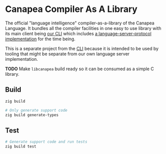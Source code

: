 # Canapea Compiler As A Library

The official "language intelligence" compiler-as-a-library of the Canapea Language. It bundles all the compiler facilities in one easy to use library with its main client being [our CLI](../cli/) which includes [a language-server-protocol implementation](../language-server/) for the time being.

This is a separate project from the [CLI](../cli/) because it is intended to be used by tooling that might be separate from our own language server implementation.

**TODO** Make `libcanapea` build ready so it can be consumed as a simple C library.

## Build

```sh
zig build

# Only generate support code
zig build generate-types
```


## Test

```sh
# Generate support code and run tests
zig build test
```

